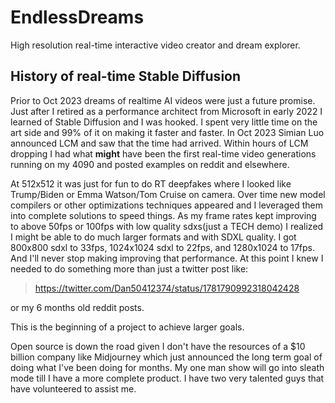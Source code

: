 # EndlessDreams
High resolution real-time interactive video creator and dream explorer.

## History of real-time Stable Diffusion
Prior to Oct 2023 dreams of realtime AI videos were just a future promise.  Just after I retired as a performance architect from Microsoft in early 2022 I learned of Stable Diffusion and I was hooked.  I spent very little time on the art side and 99% of it on making it faster and faster.  In Oct 2023 Simian Luo announced LCM and saw that the time had arrived.  Within hours of LCM dropping I had what **might** have been the first real-time video generations running on my 4090 and posted examples on reddit and elsewhere.

At 512x512 it was just for fun to do RT deepfakes where I looked like Trump/Biden or Emma Watson/Tom Cruise on camera.  Over time new model compilers or other optimizations techniques appeared and I leveraged them into complete solutions to speed things.  As my frame rates kept improving to above 50fps or 100fps with low quality sdxs(just a TECH demo) I realized I might be able to do much larger formats and with SDXL quality.  I got 800x800 sdxl to 33fps, 1024x1024 sdxl to 22fps, and 1280x1024 to 17fps.  And I'll never stop making improving that performance.  At this point I knew I needed to do something more than just a twitter post like:

> https://twitter.com/Dan50412374/status/1781790992318042428

or my 6 months old reddit posts.

This is the beginning of a project to achieve larger goals.

Open source is down the road given I don't have the resources of a $10 billion company like Midjourney which just announced the long term goal of doing what I've been doing for months.  My one man show will go into sleath mode till I have a more complete product.  I have two very talented guys that have volunteered to assist me.


